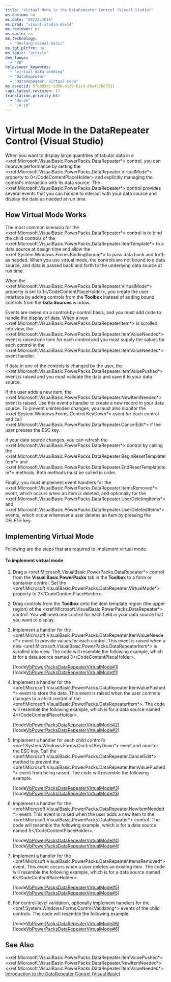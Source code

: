 ```yaml
---
title: "Virtual Mode in the DataRepeater Control (Visual Studio)"
ms.custom: na
ms.date: "09/22/2016"
ms.prod: "visual-studio-dev14"
ms.reviewer: na
ms.suite: na
ms.technology: 
  - "devlang-visual-basic"
ms.tgt_pltfrm: na
ms.topic: "article"
dev_langs: 
  - "VB"
helpviewer_keywords: 
  - "virtual data binding"
  - "DataRepeater"
  - "DataRepeater, virtual mode"
ms.assetid: 5fb805dc-2d8b-4139-b1e3-86e4c2667221
caps.latest.revision: 17
translation.priority.ht: 
  - "de-de"
  - "ja-jp"
---
```

# Virtual Mode in the DataRepeater Control (Visual Studio)
When you want to display large quantities of tabular data in a \<xref:Microsoft.VisualBasic.PowerPacks.DataRepeater*> control, you can improve performance by setting the \<xref:Microsoft.VisualBasic.PowerPacks.DataRepeater.VirtualMode*> property to <CodeContentPlaceHolder>0\</CodeContentPlaceHolder> and explicitly managing the control's interaction with its data source. The \<xref:Microsoft.VisualBasic.PowerPacks.DataRepeater*> control provides several events that you can handle to interact with your data source and display the data as needed at run time.  
  
## How Virtual Mode Works  
 The most common scenario for the \<xref:Microsoft.VisualBasic.PowerPacks.DataRepeater*> control is to bind the child controls of the \<xref:Microsoft.VisualBasic.PowerPacks.DataRepeater.ItemTemplate*> to a data source at design time and allow the \<xref:System.Windows.Forms.BindingSource*> to pass data back and forth as needed. When you use virtual mode, the controls are not bound to a data source, and data is passed back and forth to the underlying data source at run time.  
  
 When the \<xref:Microsoft.VisualBasic.PowerPacks.DataRepeater.VirtualMode*> property is set to <CodeContentPlaceHolder>1\</CodeContentPlaceHolder>, you create the user interface by adding controls from the **Toolbox** instead of adding bound controls from the **Data Sources** window.  
  
 Events are raised on a control-by-control basis, and you must add code to handle the display of data. When a new \<xref:Microsoft.VisualBasic.PowerPacks.DataRepeaterItem*> is scrolled into view, the \<xref:Microsoft.VisualBasic.PowerPacks.DataRepeater.ItemValueNeeded*> event is raised one time for each control and you must supply the values for each control in the \<xref:Microsoft.VisualBasic.PowerPacks.DataRepeater.ItemValueNeeded*> event handler.  
  
 If data in one of the controls is changed by the user, the \<xref:Microsoft.VisualBasic.PowerPacks.DataRepeater.ItemValuePushed*> event is raised and you must validate the data and save it to your data source.  
  
 If the user adds a new item, the \<xref:Microsoft.VisualBasic.PowerPacks.DataRepeater.NewItemNeeded*> event is raised. Use this event's handler to create a new record in your data source. To prevent unintended changes, you must also monitor the \<xref:System.Windows.Forms.Control.KeyDown*> event for each control and call \<xref:Microsoft.VisualBasic.PowerPacks.DataRepeater.CancelEdit*> if the user presses the ESC key.  
  
 If your data source changes, you can refresh the \<xref:Microsoft.VisualBasic.PowerPacks.DataRepeater*> control by calling the \<xref:Microsoft.VisualBasic.PowerPacks.DataRepeater.BeginResetTemplateItem*> and \<xref:Microsoft.VisualBasic.PowerPacks.DataRepeater.EndResetTemplateItem*> methods. Both methods must be called in order.  
  
 Finally, you must implement event handlers for the \<xref:Microsoft.VisualBasic.PowerPacks.DataRepeater.ItemsRemoved*> event, which occurs when an item is deleted, and optionally for the \<xref:Microsoft.VisualBasic.PowerPacks.DataRepeater.UserDeletingItems*> and \<xref:Microsoft.VisualBasic.PowerPacks.DataRepeater.UserDeletedItems*> events, which occur whenever a user deletes an item by pressing the DELETE key.  
  
## Implementing Virtual Mode  
 Following are the steps that are required to implement virtual mode.  
  
#### To implement virtual mode  
  
1.  Drag a \<xref:Microsoft.VisualBasic.PowerPacks.DataRepeater*> control from the **Visual Basic PowerPacks** tab in the **Toolbox** to a form or container control. Set the \<xref:Microsoft.VisualBasic.PowerPacks.DataRepeater.VirtualMode*> property to <CodeContentPlaceHolder>2\</CodeContentPlaceHolder>.  
  
2.  Drag controls from the **Toolbox** onto the item template region (the upper region) of the \<xref:Microsoft.VisualBasic.PowerPacks.DataRepeater*> control. You will need one control for each field in your data source that you want to display.  
  
3.  Implement a handler for the \<xref:Microsoft.VisualBasic.PowerPacks.DataRepeater.ItemValueNeeded*> event to provide values for each control. This event is raised when a new \<xref:Microsoft.VisualBasic.PowerPacks.DataRepeaterItem*> is scrolled into view. The code will resemble the following example, which is for a data source named <CodeContentPlaceHolder>3\</CodeContentPlaceHolder>.  
  
     [!code[VbPowerPacksDataRepeaterVirtualMode#1](../vs140/codesnippet/VisualBasic/virtual-mode-in-the-datarepeater-control--visual-studio-_1.vb)]
[!code[VbPowerPacksDataRepeaterVirtualMode#1](../vs140/codesnippet/CSharp/virtual-mode-in-the-datarepeater-control--visual-studio-_1.cs)]  
  
4.  Implement a handler for the \<xref:Microsoft.VisualBasic.PowerPacks.DataRepeater.ItemValuePushed*> event to store the data. This event is raised when the user commits changes to a child control of the \<xref:Microsoft.VisualBasic.PowerPacks.DataRepeaterItem*>. The code will resemble the following example, which is for a data source named <CodeContentPlaceHolder>4\</CodeContentPlaceHolder>.  
  
     [!code[VbPowerPacksDataRepeaterVirtualMode#2](../vs140/codesnippet/VisualBasic/virtual-mode-in-the-datarepeater-control--visual-studio-_2.vb)]
[!code[VbPowerPacksDataRepeaterVirtualMode#2](../vs140/codesnippet/CSharp/virtual-mode-in-the-datarepeater-control--visual-studio-_2.cs)]  
  
5.  Implement a handler for each child control's \<xref:System.Windows.Forms.Control.KeyDown*> event and monitor the ESC key. Call the \<xref:Microsoft.VisualBasic.PowerPacks.DataRepeater.CancelEdit*> method to prevent the \<xref:Microsoft.VisualBasic.PowerPacks.DataRepeater.ItemValuePushed*> event from being raised. The code will resemble the following example.  
  
     [!code[VbPowerPacksDataRepeaterVirtualMode#3](../vs140/codesnippet/VisualBasic/virtual-mode-in-the-datarepeater-control--visual-studio-_3.vb)]
[!code[VbPowerPacksDataRepeaterVirtualMode#3](../vs140/codesnippet/CSharp/virtual-mode-in-the-datarepeater-control--visual-studio-_3.cs)]  
  
6.  Implement a handler for the \<xref:Microsoft.VisualBasic.PowerPacks.DataRepeater.NewItemNeeded*> event. This event is raised when the user adds a new item to the \<xref:Microsoft.VisualBasic.PowerPacks.DataRepeater*> control. The code will resemble the following example, which is for a data source named <CodeContentPlaceHolder>5\</CodeContentPlaceHolder>.  
  
     [!code[VbPowerPacksDataRepeaterVirtualMode#4](../vs140/codesnippet/VisualBasic/virtual-mode-in-the-datarepeater-control--visual-studio-_4.vb)]
[!code[VbPowerPacksDataRepeaterVirtualMode#4](../vs140/codesnippet/CSharp/virtual-mode-in-the-datarepeater-control--visual-studio-_4.cs)]  
  
7.  Implement a handler for the \<xref:Microsoft.VisualBasic.PowerPacks.DataRepeater.ItemsRemoved*> event. This event occurs when a user deletes an existing item. The code will resemble the following example, which is for a data source named <CodeContentPlaceHolder>6\</CodeContentPlaceHolder>.  
  
     [!code[VbPowerPacksDataRepeaterVirtualMode#5](../vs140/codesnippet/VisualBasic/virtual-mode-in-the-datarepeater-control--visual-studio-_5.vb)]
[!code[VbPowerPacksDataRepeaterVirtualMode#5](../vs140/codesnippet/CSharp/virtual-mode-in-the-datarepeater-control--visual-studio-_5.cs)]  
  
8.  For control-level validation, optionally implement handlers for the \<xref:System.Windows.Forms.Control.Validating*> events of the child controls. The code will resemble the following example.  
  
     [!code[VbPowerPacksDataRepeaterVirtualMode#6](../vs140/codesnippet/VisualBasic/virtual-mode-in-the-datarepeater-control--visual-studio-_6.vb)]
[!code[VbPowerPacksDataRepeaterVirtualMode#6](../vs140/codesnippet/CSharp/virtual-mode-in-the-datarepeater-control--visual-studio-_6.cs)]  
  
## See Also  
 \<xref:Microsoft.VisualBasic.PowerPacks.DataRepeater.ItemValuePushed*>   
 \<xref:Microsoft.VisualBasic.PowerPacks.DataRepeater.NewItemNeeded*>   
 \<xref:Microsoft.VisualBasic.PowerPacks.DataRepeater.ItemValueNeeded*>   
 [Introduction to the DataRepeater Control (Visual Basic)](../vs140/introduction-to-the-datarepeater-control--visual-studio-.md)